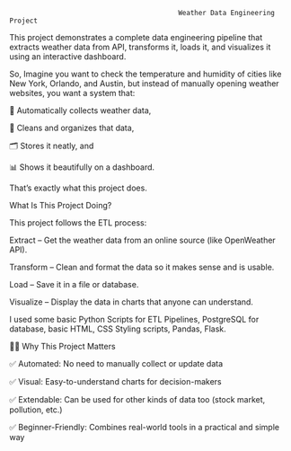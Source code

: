                                               Weather Data Engineering Project

This project demonstrates a complete data engineering pipeline that extracts weather data from API, transforms it, loads it, and visualizes it using an interactive dashboard.

So, Imagine you want to check the temperature and humidity of cities like New York, Orlando, and Austin, but instead of manually opening weather websites, you want a system that:

📡 Automatically collects weather data,

🧹 Cleans and organizes that data,

🗂️ Stores it neatly, and

📊 Shows it beautifully on a dashboard.

That’s exactly what this project does.


What Is This Project Doing?


This project follows the ETL process:

Extract – Get the weather data from an online source (like OpenWeather API).

Transform – Clean and format the data so it makes sense and is usable.

Load – Save it in a file or database.

Visualize – Display the data in charts that anyone can understand.



I used some basic Python Scripts for ETL Pipelines, PostgreSQL for database, basic HTML, CSS Styling scripts, Pandas, Flask.


🧑‍💼 Why This Project Matters

✅ Automated: No need to manually collect or update data

✅ Visual: Easy-to-understand charts for decision-makers

✅ Extendable: Can be used for other kinds of data too (stock market, pollution, etc.)

✅ Beginner-Friendly: Combines real-world tools in a practical and simple way
